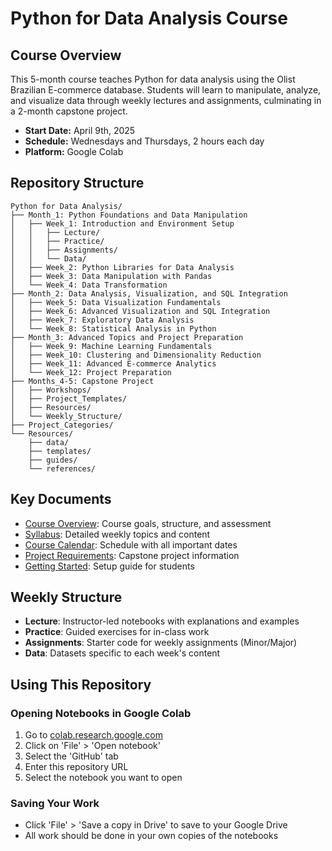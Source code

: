 # Python for Data Analysis Course

## Course Overview
This 5-month course teaches Python for data analysis using the Olist Brazilian E-commerce database. Students will learn to manipulate, analyze, and visualize data through weekly lectures and assignments, culminating in a 2-month capstone project.

- **Start Date:** April 9th, 2025
- **Schedule:** Wednesdays and Thursdays, 2 hours each day
- **Platform:** Google Colab

## Repository Structure

```
Python for Data Analysis/
├── Month_1: Python Foundations and Data Manipulation
│   ├── Week_1: Introduction and Environment Setup
│   │   ├── Lecture/
│   │   ├── Practice/
│   │   ├── Assignments/
│   │   └── Data/
│   ├── Week_2: Python Libraries for Data Analysis
│   ├── Week_3: Data Manipulation with Pandas
│   └── Week_4: Data Transformation
├── Month_2: Data Analysis, Visualization, and SQL Integration
│   ├── Week_5: Data Visualization Fundamentals
│   ├── Week_6: Advanced Visualization and SQL Integration
│   ├── Week_7: Exploratory Data Analysis
│   └── Week_8: Statistical Analysis in Python
├── Month_3: Advanced Topics and Project Preparation
│   ├── Week_9: Machine Learning Fundamentals
│   ├── Week_10: Clustering and Dimensionality Reduction
│   ├── Week_11: Advanced E-commerce Analytics
│   └── Week_12: Project Preparation
├── Months_4-5: Capstone Project
│   ├── Workshops/
│   ├── Project_Templates/
│   ├── Resources/
│   └── Weekly_Structure/
├── Project_Categories/
└── Resources/
    ├── data/
    ├── templates/
    ├── guides/
    └── references/
```

## Key Documents
- [Course Overview](course_overview.md): Course goals, structure, and assessment
- [Syllabus](Syllabus.md): Detailed weekly topics and content
- [Course Calendar](course_calendar.md): Schedule with all important dates
- [Project Requirements](Project_Categories/README.md): Capstone project information
- [Getting Started](getting_started.md): Setup guide for students

## Weekly Structure
- **Lecture**: Instructor-led notebooks with explanations and examples
- **Practice**: Guided exercises for in-class work
- **Assignments**: Starter code for weekly assignments (Minor/Major)
- **Data**: Datasets specific to each week's content

## Using This Repository

### Opening Notebooks in Google Colab
1. Go to [colab.research.google.com](https://colab.research.google.com/)
2. Click on 'File' > 'Open notebook'
3. Select the 'GitHub' tab
4. Enter this repository URL
5. Select the notebook you want to open

### Saving Your Work
- Click 'File' > 'Save a copy in Drive' to save to your Google Drive
- All work should be done in your own copies of the notebooks